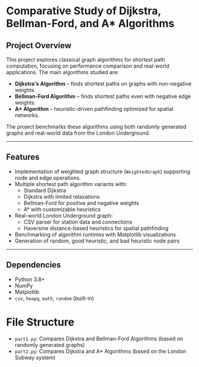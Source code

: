 # Comparative Study of Dijkstra, Bellman-Ford, and A* Algorithms

## Project Overview
This project explores classical graph algorithms for shortest path computation, focusing on performance comparison and real-world applications. The main algorithms studied are:

- **Dijkstra's Algorithm** – finds shortest paths on graphs with non-negative weights.
- **Bellman-Ford Algorithm** – finds shortest paths even with negative edge weights.
- **A\* Algorithm** – heuristic-driven pathfinding optimized for spatial networks.

The project benchmarks these algorithms using both randomly generated graphs and real-world data from the London Underground.

---

## Features
- Implementation of weighted graph structure (`WeightedGraph`) supporting node and edge operations.
- Multiple shortest path algorithm variants with:
  - Standard Dijkstra
  - Dijkstra with limited relaxations
  - Bellman-Ford for positive and negative weights
  - A* with customizable heuristics
- Real-world London Underground graph:
  - CSV parser for station data and connections
  - Haversine distance-based heuristics for spatial pathfinding
- Benchmarking of algorithm runtimes with Matplotlib visualizations
- Generation of random, good heuristic, and bad heuristic node pairs

---

## Dependencies
- Python 3.8+
- NumPy
- Matplotlib
- `csv`, `heapq`, `math`, `random` (built-in)

# File Structure
- `part1.py`: Compares Dijkstra and Bellman-Ford Algorithms (based on randomly generated graphs)
- `part2.py`: Compares Dijkstra and A* Algorithms (based on the London Subway system)
